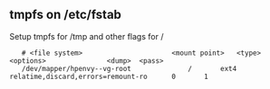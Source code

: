 ## tmpfs on /etc/fstab

Setup tmpfs for /tmp and other flags for /

       # <file system>						<mount point>	<type>	<options>				<dump>	<pass>
       /dev/mapper/hpenvy--vg-root				/		ext4	relatime,discard,errors=remount-ro      0       1

